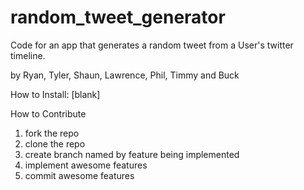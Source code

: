 random_tweet_generator
======================

Code for an app that generates a random tweet from a User's twitter timeline.

by Ryan, Tyler, Shaun, Lawrence, Phil, Timmy and Buck

How to Install: [blank]

How to Contribute

1. fork the repo
2. clone the repo
3. create branch named by feature being implemented
4. implement awesome features
5. commit awesome features
